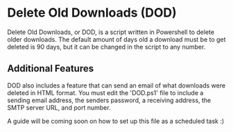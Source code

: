 # Delete Old Downloads (DOD)

Delete Old Downloads, or DOD, is a script written in Powershell to delete older downloads. The default amount of days old a download must be to get deleted is 90 days, but it can be changed in the script to any number.

## Additional Features

DOD also includes a feature that can send an email of what downloads were deleted in HTML format. You must edit the 'DOD.ps1' file to include a sending email address, the senders password, a receiving address, the SMTP server URL, and port number.

A guide will be coming soon on how to set up this file as a scheduled task :)